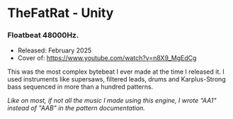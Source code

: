 # TheFatRat - Unity

### **Floatbeat 48000Hz.**

- Released: February 2025
- Cover of: https://www.youtube.com/watch?v=n8X9_MgEdCg

This was the most complex bytebeat I ever made at the time I released it. I used instruments like supersaws, filtered leads, drums and Karplus-Strong bass sequenced in more than a hundred patterns.

*Like on most, if not all the music I made using this engine, I wrote "AA1" instead of "AAB" in the pattern documentation.*
